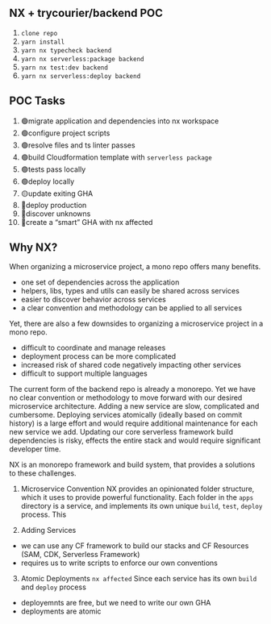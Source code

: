 ## NX + trycourier/backend POC

1. `clone repo`
2. `yarn install`
3. `yarn nx typecheck backend`
4. `yarn nx serverless:package backend`
5. `yarn nx test:dev backend`
6. `yarn nx serverless:deploy backend`

## POC Tasks

1. 🟢migrate application and dependencies into nx workspace
2. 🟢configure project scripts
3. 🟢resolve files and ts linter passes
4. 🟢build Cloudformation template with `serverless package`
5. 🟢tests pass locally
6. 🟢deploy locally
7. 🟡update exiting GHA
8. 🔴deploy production
9. 🔴discover unknowns
10. 🔴create a “smart” GHA with nx affected

## Why NX?

When organizing a microservice project, a mono repo offers many benefits.

- one set of dependencies across the application
- helpers, libs, types and utils can easily be shared across services
- easier to discover behavior across services
- a clear convention and methodology can be applied to all services

Yet, there are also a few downsides to organizing a microservice project in a mono repo.

- difficult to coordinate and manage releases
- deployment process can be more complicated
- increased risk of shared code negatively impacting other services
- difficult to support multiple languages

The current form of the backend repo is already a monorepo. Yet we have no clear convention or methodology to move forward with our desired microservice architecture. Adding a new service are slow, complicated and cumbersome. Deploying services atomically (ideally based on commit history) is a large effort and would require additional maintenance for each new service we add. Updating our core serverless framework build dependencies is risky, effects the entire stack and would require significant developer time.

NX is an monorepo framework and build system, that provides a solutions to these challenges.

1. Microservice Convention
   NX provides an opinionated folder structure, which it uses to provide powerful functionality. Each folder in the `apps` directory is a service, and implements its own unique `build`, `test`, `deploy` process. This

2. Adding Services

- we can use any CF framework to build our stacks and CF Resources (SAM, CDK, Serverless Framework)
- requires us to write scripts to enforce our own conventions

3. Atomic Deployments
   `nx affected`
   Since each service has its own `build` and `deploy` process

- deployemnts are free, but we need to write our own GHA
- deployments are atomic
